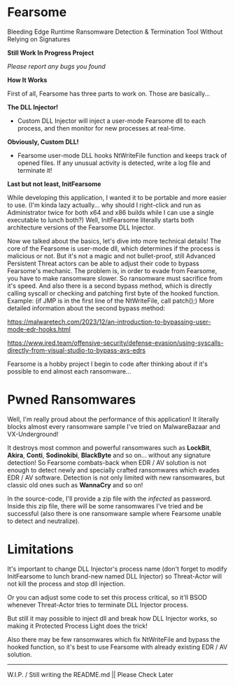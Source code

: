 # Fearsome
Bleeding Edge Runtime Ransomware Detection &amp; Termination Tool Without Relying on Signatures

**Still Work In Progress Project**

*Please report any bugs you found*

**How It Works**

First of all, Fearsome has three parts to work on.
Those are basically...

**The DLL Injector!**
  - Custom DLL Injector will inject a user-mode Fearsome dll to each process, and then monitor for new processes at real-time.

**Obviously, Custom DLL!**
  - Fearsome user-mode DLL hooks NtWriteFile function and keeps track of opened files. If any unusual activity is detected, write a log file and terminate it!

**Last but not least, InitFearsome**

  While developing this application, I wanted it to be portable and more easier to use. (I'm kinda lazy actually... why should I right-click and run as Administrator twice for both x64 and x86 builds while I can use a single executable to lunch both?)
  Well, InitFearsome literally starts both architecture versions of the Fearsome DLL Injector.



Now we talked about the basics, let's dive into more technical details!
The core of the Fearsome is user-mode dll, which determines if the process is malicious or not.
But it's not a magic and not bullet-proof, still Advanced Persistent Threat actors can be able to adjust their code to bypass Fearsome's mechanic.
The problem is, in order to evade from Fearsome, you have to make ransomware slower. So ransomware must sacrifice from it's speed.
And also there is a second bypass method, which is directly calling syscall or checking and patching first byte of the hooked function. Example: (if JMP is in the first line of the NtWriteFile, call patch();)
More detailed information about the second bypass method:

https://malwaretech.com/2023/12/an-introduction-to-bypassing-user-mode-edr-hooks.html

https://www.ired.team/offensive-security/defense-evasion/using-syscalls-directly-from-visual-studio-to-bypass-avs-edrs


Fearsome is a hobby project I begin to code after thinking about if it's possible to end almost each ransomware...


# Pwned Ransomwares
  
  Well, I'm really proud about the performance of this application!
  It literally blocks almost every ransomware sample I've tried on MalwareBazaar and VX-Underground!
  
  It destroys most common and powerful ransomwares such as **LockBit**, **Akira**, **Conti**, **Sodinokibi**, **BlackByte** and so on... without any signature detection!
  So Fearsome combats-back when EDR / AV solution is not enough to detect newly and specially crafted ransomwares which evades EDR / AV software.
  Detection is not only limited with new ransomwares, but classic old ones such as **WannaCry** and so on!

  In the source-code, I'll provide a zip file with the *infected* as password.
  Inside this zip file, there will be some ransomwares I've tried and be successful (also there is one ransomware sample where Fearsome unable to detect and neutralize).

# Limitations

  It's important to change DLL Injector's process name (don't forget to modify InitFearsome to lunch brand-new named DLL Injector) so Threat-Actor will not kill the process and stop dll injection.
  
  Or you can adjust some code to set this process critical, so it'll BSOD whenever Threat-Actor tries to terminate DLL Injector process.
  
  But still it may possible to inject dll and break how DLL Injector works, so making it Protected Process Light does the trick!
  
  Also there may be few ransomwares which fix NtWriteFile and bypass the hooked function, so it's best to use Fearsome with already existing EDR / AV solution.

  _________________________________________________________
  
  W.I.P. / Still writing the README.md || Please Check Later

  
